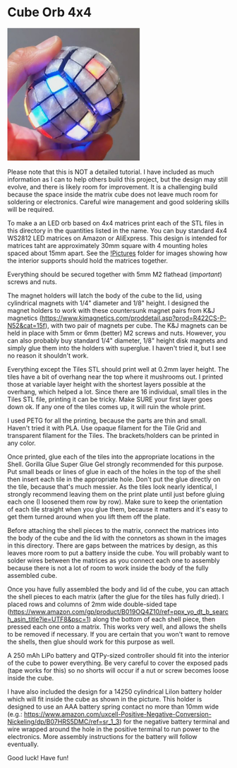 # Cube Orb 4x4
<img src="https://github.com/geekmomprojects/CubeSphere/blob/main/Orb4x4/Pictures/Illuminated4x4.jpg" width="300">

Please note that this is NOT a detailed tutorial. I have included as much information as I can to help others build
this project, but the design may still evolve, and there is likely room for improvement. It is a challenging build
because the space inside the matrix cube does not leave much room for soldering or electronics. Careful wire
management and good soldering skills will be required.

To make a an LED orb based on 4x4 matrices print each of the STL files in this directory in the quantities listed in the name. You can buy standard 4x4 WS2812 LED matrices on Amazon or AliExpress. This design is intended for matrices taht are approximately 30mm square with 4 mounting holes spaced about 15mm apart. See the [!Pictures](/Pictures) folder for images showing how the interior supports should hold the matrices together.

Everything should be secured together with 5mm M2 flathead (*important*) screws and nuts.

The magnet holders will latch the body of the cube to the lid, using cylindrical magnets with 1/4" diameter and 1/8" height. I designed the magnet holders to work with these countersunk magnet pairs from K&J magnetics (https://www.kjmagnetics.com/proddetail.asp?prod=R422CS-P-N52&cat=15f), with two pair of magnets per cube. The K&J magnets can be held in place with 5mm or 6mm (better) M2 screws and nuts. However, you can also probably buy standard 1/4" diameter, 1/8" height disk magnets and simply glue them into the holders with superglue. I haven't tried it, but I see no reason it shouldn't work.

Everything except the Tiles STL should print well at 0.2mm layer height. The tiles have a bit of overhang near the top where it mushrooms out. I printed those at variable layer height with the shortest layers possible at the overhang, which helped a lot. Since there are 16 individual, small tiles in the Tiles STL file, printing it can be tricky. Make SURE your first layer goes down ok. If any one of the tiles comes up, it will ruin the whole print.

I used PETG for all the printing, because the parts are thin and small. Haven't tried it with PLA. Use opaque filament for the Tile Grid and transparent filament for the Tiles. The brackets/holders can be printed in any color.

Once printed, glue each of the tiles into the appropriate locations in the Shell. Gorilla Glue Super Glue Gel strongly recommended for this purpose. Put small beads or lines of glue in each of the holes in the top of the shell then insert each tile in the appropriate hole. Don't put the glue directly on the tile, because that's much messier. As the tiles look nearly identical, I strongly recommend leaving them on the print plate until just before gluing each one (I loosened them row by row). Make sure to keep the orientation of each tile straight when you glue them, because it matters and it's easy to get them turned around when you lift them off the plate.

Before attaching the shell pieces to the matrix, connect the matrices into the body of the cube and the lid with the connetors as shown in the images in this directory. There are gaps between the matrices by design, as this leaves more room to put a battery inside the cube. You will probably want to solder wires between the matrices as you connect each one to assembly because there is not a lot of room to work inside the body of the fully assembled cube.

Once you have fully assembled the body and lid of the cube, you can attach the shell pieces to each matrix (after the glue for the tiles has fully dried). I placed rows and columns of 2mm wide double-sided tape (https://www.amazon.com/gp/product/B019OQ4Z10/ref=ppx_yo_dt_b_search_asin_title?ie=UTF8&psc=1) along the bottom of each shell piece, then pressed each one onto a matrix. This works very well, and allows the shells to be removed if necessary. If you are certain that you won't want to remove the shells, then glue should work for this purpose as well. 

A 250 mAh LiPo battery and QTPy-sized controller should fit into the interior of the cube to power everything. Be very careful to cover the exposed pads (tape works for this) so no shorts will occur if a nut or screw becomes loose inside the cube.

I have also included the design for a 14250 cylindrical LiIon battery holder which will fit inside the cube as shown in the picture. This holder is designed to use an AAA battery spring contact no more than 10mm wide (e.g.: https://www.amazon.com/uxcell-Positive-Negative-Conversion-Nickeling/dp/B07HRS5DMC/ref=sr_1_3) for the negative battery terminal and wire wrapped around the hole in the positive terminal to run power to the electronics. More assembly instructions for the battery will follow eventually.

Good luck! Have fun!
